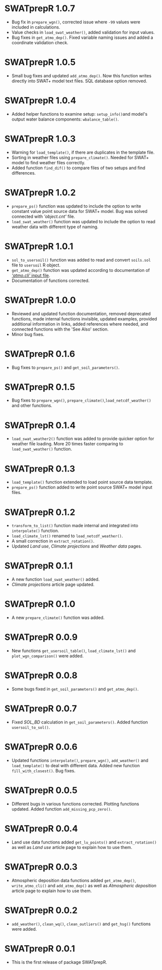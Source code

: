 # SWATprepR 1.0.7
* Bug fix in `prepare_wgn()`, corrected issue where `-99` values were included in calculations.
* Value checks in `load_swat_weather()`, added validation for input values.
* Bug fixes in `get_atmo_dep()`. Fixed variable naming issues and added a coordinate validation check.

# SWATprepR 1.0.5
* Small bug fixes and updated `add_atmo_dep()`. Now this function writes directly into SWAT+ model text files. SQL database option removed.  

# SWATprepR 1.0.4
* Added helper functions to examine setup: `setup_info()`and model's output water balance components: `wbalance_table()`.

# SWATprepR 1.0.3
* Warning for `load_template()`, if there are duplicates in the template file.
* Sorting in weather files using `prepare_climate()`. Needed for SWAT+ model to find weather files correctly.
* Added function `find_dif()` to compare files of two setups and find differences. 

# SWATprepR 1.0.2
* `prepare_ps()` function was updated to include the option to write constant value point source data for SWAT+ model. Bug was solved connected with *'object.cnt'* file. 
* `load_swat_weather()` function was updated to include the option to read weather data with different type of naming.

# SWATprepR 1.0.1

* `sol_to_usersoil()` function was added to read and convert `soils.sol` file to `usersoil` R object.
* `get_atmo_dep()` function was updated according to documentation of [*'atmo.cli'* input file](https://swatplus.gitbook.io/io-docs/introduction/climate/atmo.cli).
* Documentation of functions corrected. 

# SWATprepR 1.0.0

* Reviewed and updated function documentation, removed deprecated functions, made internal functions invisible, updated examples, provided additional information in links, added references where needed, and connected functions with the 'See Also' section.
* Minor bug fixes.

# SWATprepR 0.1.6

* Bug fixes to `prepare_ps()` and `get_soil_parameters()`.

# SWATprepR 0.1.5

* Bug fixes to `prepare_wgn()`, `prepare_climate()`,`load_netcdf_weather()` and other functions. 

# SWATprepR 0.1.4

* `load_swat_weather2()` function was added to provide quicker option for weather file loading. More 20 times faster comparing to `load_swat_weather()` function. 

# SWATprepR 0.1.3

* `load_template()` function extended to load point source data template. 
* `prepare_ps()` function added to write point source SWAT+ model input files.

# SWATprepR 0.1.2

* `transform_to_list()` function made internal and integrated into `interpolate()` function.
* `load_climate_lst()` renamed to `load_netcdf_weather()`.
* A small correction in `extract_rotation()`.
* Updated *Land use*, *Climate projections* and *Weather data* pages.

# SWATprepR 0.1.1

* A new function `load_swat_weather()` added.
* *Climate projections* article page updated. 

# SWATprepR 0.1.0

* A new `prepare_climate()` function was added.

# SWATprepR 0.0.9 

* New functions `get_usersoil_table()`, `load_climate_lst()` and `plot_wgn_comparison()` were added. 

# SWATprepR 0.0.8

* Some bugs fixed in `get_soil_parameters()` and `get_atmo_dep()`.

# SWATprepR 0.0.7

* Fixed *SOL_BD* calculation in `get_soil_parameters()`. Added function `usersoil_to_sol()`. 

# SWATprepR 0.0.6

* Updated functions `interpolate()`, `prepare_wgn()`, `add_weather()` and `load_template()` to deal with different data. Added new function `fill_with_closest()`. Bug fixes. 

# SWATprepR 0.0.5

* Different bugs in various functions corrected. Plotting functions updated. Added function `add_missing_pcp_zero()`.

# SWATprepR 0.0.4

* Land use data functions added `get_lu_points()` and `extract_rotation()` as well as *Land use* article page to explain how to use them.

# SWATprepR 0.0.3

* Atmospheric deposition data functions added `get_atmo_dep()`, `write_atmo_cli()` and `add_atmo_dep()` as well as *Atmospheric deposition* article page to explain how to use them.

# SWATprepR 0.0.2

* `add_weather()`, `clean_wq()`, `clean_outliers()` and `get_hsg()` functions were added. 

# SWATprepR 0.0.1

* This is the first release of package SWATprepR.
